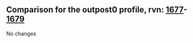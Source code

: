## Comparison for the outpost0 profile, rvn: [1677](https://github.com/PRO100KatYT/FortniteProfileRevisions/tree/main/profiles/outpost0/1677%20outpost0.json)-[1679](https://github.com/PRO100KatYT/FortniteProfileRevisions/tree/main/profiles/outpost0/1679%20outpost0.json)

No changes
